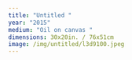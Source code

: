 ```yaml
---
title: "Untitled "
year: "2015"
medium: "Oil on canvas "
dimensions: 30x20in. / 76x51cm
image: /img/untitled/l3d9100.jpeg
---
```




